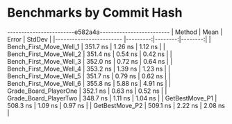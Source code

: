 # Benchmarks by Commit Hash

 ------------------------e582a4a-------------------------
|                  Method |     Mean |   Error |  StdDev |
|------------------------ |---------:|--------:|--------:|
| Bench_First_Move_Well_1 | 351.7 ns | 1.26 ns | 1.12 ns |
| Bench_First_Move_Well_2 | 351.4 ns | 0.54 ns | 0.42 ns |
| Bench_First_Move_Well_3 | 352.0 ns | 0.72 ns | 0.64 ns |
| Bench_First_Move_Well_4 | 353.2 ns | 1.39 ns | 1.23 ns |
| Bench_First_Move_Well_5 | 351.7 ns | 0.79 ns | 0.62 ns |
| Bench_First_Move_Well_6 | 355.8 ns | 5.88 ns | 4.91 ns |
|   Grade_Board_PlayerOne | 352.1 ns | 0.63 ns | 0.52 ns |
|   Grade_Board_PlayerTwo | 348.7 ns | 1.11 ns | 1.04 ns |
|          GetBestMove_P1 | 508.3 ns | 1.09 ns | 0.97 ns |
|          GetBestMove_P2 | 509.1 ns | 2.22 ns | 2.08 ns |